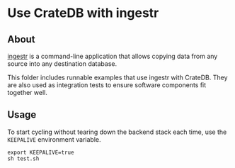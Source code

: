 # Use CrateDB with ingestr

## About

[ingestr] is a command-line application that allows copying data
from any source into any destination database.

This folder includes runnable examples that use ingestr with CrateDB.
They are also used as integration tests to ensure software components
fit together well.

## Usage

To start cycling without tearing down the backend stack each time,
use the `KEEPALIVE` environment variable.
```shell
export KEEPALIVE=true
sh test.sh
```


[ingestr]: https://bruin-data.github.io/ingestr/
